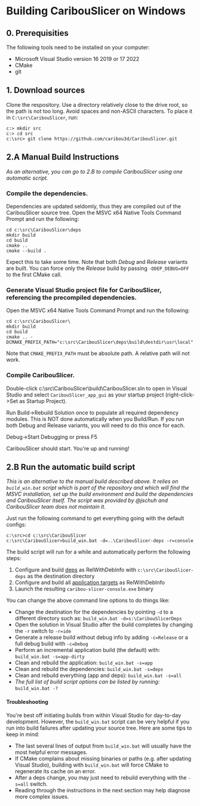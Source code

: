 # Building CaribouSlicer on Windows


## 0. Prerequisities

The following tools need to be installed on your computer:
- Microsoft Visual Studio version 16 2019 or 17 2022
- CMake
- git




## 1. Download sources

Clone the respository. Use a directory relatively close to the drive root, so the path is not too long. Avoid spaces and non-ASCII characters. To place it in `C:\src\CaribouSlicer`, run:
```
c:> mkdir src
c:> cd src
c:\src> git clone https://github.com/caribou3d/CaribouSlicer.git
```


## 2.A Manual Build Instructions

_As an alternative, you can go to 2.B to compile CaribouSlicer using one automatic script._

### Compile the dependencies.
Dependencies are updated seldomly, thus they are compiled out of the CaribouSlicer source tree.
Open the MSVC x64 Native Tools Command Prompt and run the following:
```
cd c:\src\CaribouSlicer\deps
mkdir build
cd build
cmake ..
cmake --build .
```
Expect this to take some time. Note that both _Debug_ and _Release_ variants are built. You can force only the _Release_ build by passing `-DDEP_DEBUG=OFF` to the first CMake call.

### Generate Visual Studio project file for CaribouSlicer, referencing the precompiled dependencies.
Open the MSVC x64 Native Tools Command Prompt and run the following:
```
cd c:\src\CaribouSlicer\
mkdir build
cd build
cmake .. -DCMAKE_PREFIX_PATH="c:\src\CaribouSlicer\deps\build\destdir\usr\local"
```

Note that `CMAKE_PREFIX_PATH` must be absolute path. A relative path will not work.

### Compile CaribouSlicer. 

Double-click c:\src\CaribouSlicer\build\CaribouSlicer.sln to open in Visual Studio and select `CaribouSlicer_app_gui` as your startup project (right-click->Set as Startup Project).

Run Build->Rebuild Solution once to populate all required dependency modules. This is NOT done automatically when you Build/Run. If you run both Debug and Release variants, you will need to do this once for each.

Debug->Start Debugging or press F5

CaribouSlicer should start. You're up and running!




## 2.B Run the automatic build script

_This is an alternative to the manual build described above. It relies on `build_win.bat` script which is part of the repository and which will find the MSVC installation, set up the build environment and build the dependencies and CaribouSlicer itself. The script was provided by @jschuh and CaribouSlicer team does not maintain it._

Just run the following command to get everything going with the default configs:

```
c:\src>cd c:\src\CaribouSlicer
c:\src\CaribouSlicer>build_win.bat -d=..\CaribouSlicer-deps -r=console
```

The build script will run for a while and automatically perform the following steps:
1. Configure and build [deps](#compile-the-dependencies) as RelWithDebInfo with `c:\src\CaribouSlicer-deps` as the destination directory
2. Configure and build all [application targets](#compile-caribouslicer) as RelWithDebInfo
3. Launch the resulting `caribou-slicer-console.exe` binary

You can change the above command line options to do things like:
* Change the destination for the dependencies by pointing `-d` to a different directory such as: `build_win.bat -d=s:\CaribouSlicerDeps`
* Open the solution in Visual Studio after the build completes by changing the `-r` switch to `-r=ide`
* Generate a release build without debug info by adding `-c=Release` or a full debug build with `-c=Debug`
* Perform an incremental application build (the default) with: `build_win.bat -s=app-dirty`
* Clean and rebuild the application: `build_win.bat -s=app`
* Clean and rebuild the dependencies: `build_win.bat -s=deps`
* Clean and rebuild everything (app and deps): `build_win.bat -s=all`
* _The full list of build script options can be listed by running:_ `build_win.bat -?`

#### Troubleshooting

You're best off initiating builds from within Visual Studio for day-to-day development. However, the `build_win.bat` script can be very helpful if you run into build failures after updating your source tree. Here are some tips to keep in mind:
* The last several lines of output from `build_win.bat` will usually have the most helpful error messages.
* If CMake complains about missing binaries or paths (e.g. after updating Visual Studio), building with `build_win.bat` will force CMake to regenerate its cache on an error.
* After a deps change, you may just need to rebuild everything with the `-s=all` switch.
* Reading through the instructions in the next section may help diagnose more complex issues.

